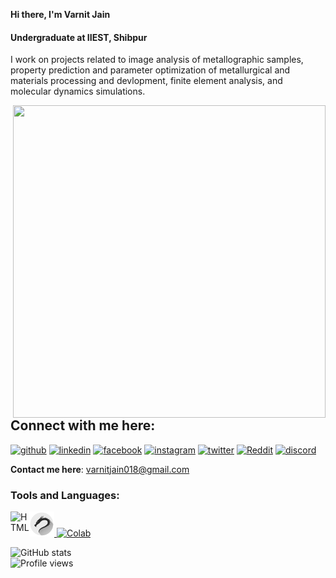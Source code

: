 
**Hi there,
 I'm Varnit Jain** 
#### Undergraduate at IIEST, Shibpur
I work on projects related to image analysis of metallographic samples, property prediction and parameter optimization of metallurgical and materials processing and devlopment, finite element analysis, and molecular dynamics simulations.

<img align='right' src='https://user-images.githubusercontent.com/79880971/117537440-739b5800-b01e-11eb-9eea-a03005bb560b.gif' width='500' height="500">

<h2>Connect with me here:</h2>

[<img src='https://cdn.jsdelivr.net/npm/simple-icons@3.0.1/icons/github.svg' alt='github' height='40'>](https://github.com/Ninjachacha018)  [<img src='https://cdn.jsdelivr.net/npm/simple-icons@3.0.1/icons/linkedin.svg' alt='linkedin' height='40'>](https://www.linkedin.com/in/varnit-jain-7b5721199/)  [<img src='https://cdn.jsdelivr.net/npm/simple-icons@3.0.1/icons/facebook.svg' alt='facebook' height='40'>](https://www.facebook.com/https://www.facebook.com/varnit.jain.779)  [<img src='https://cdn.jsdelivr.net/npm/simple-icons@3.0.1/icons/instagram.svg' alt='instagram' height='40'>](https://www.instagram.com/thelenzyguy/)  [<img src='https://cdn.jsdelivr.net/npm/simple-icons@3.0.1/icons/twitter.svg' alt='twitter' height='40'>](https://twitter.com/ninjachacha018)  [<img src='https://cdn.jsdelivr.net/npm/simple-icons@3.0.1/icons/reddit.svg' alt='Reddit' height='40'>](https://www.reddit.com/user/https://www.reddit.com/user/EmotionalTwist6658/)  [<img src='https://cdn.jsdelivr.net/npm/simple-icons@3.0.1/icons/discord.svg' alt='discord' height='40'>](https://discord.com/channels/793057634924232734/793057634924232737)

**Contact me here**: varnitjain018@gmail.com
 
  





 
<h3 align="left">Tools and Languages:</h3>

<img align="left"> <a href="https://www.kali.org/" target="_blank"> <img src="./pictures/kali.png" alt="kali" width="40" height="40"/> </a>
<img align="left"> <a href="https://colab.research.google.com/" target="_blank"> <img src="https://upload.wikimedia.org/wikipedia/commons/d/d0/Google_Colaboratory_SVG_Logo.svg" alt="Colab" width="40" height="40"/> </a> 
<img align="left" alt="HTML" width="30px" src="https://github.com/sahilsingh2402/sahilsingh2402/blob/main/files_ss2402/html.svg" />




 ![GitHub stats](https://github-readme-stats.vercel.app/api?username=VarnitJn018&show_icons=true)  
 ![Profile views](https://gpvc.arturio.dev/VarnitJn018)
